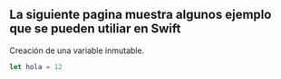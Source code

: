 ## La siguiente pagina muestra algunos ejemplo que se pueden utiliar en Swift

Creación de una variable inmutable.
```swift
let hola = 12
```

